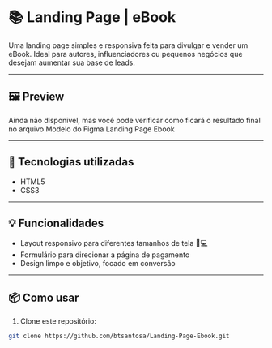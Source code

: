 # 📚 Landing Page | eBook

Uma landing page simples e responsiva feita para divulgar e vender um eBook. Ideal para autores, influenciadores ou pequenos negócios que desejam aumentar sua base de leads.

---

## 🖼️ Preview

Ainda não disponivel, mas você pode verificar como ficará o resultado final no arquivo Modelo do Figma Landing Page Ebook

---

## 🚀 Tecnologias utilizadas

- HTML5
- CSS3
---

## 💡 Funcionalidades

- Layout responsivo para diferentes tamanhos de tela 📱💻
- Formulário para direcionar a página de pagamento
- Design limpo e objetivo, focado em conversão

---

## 📦 Como usar

1. Clone este repositório:
```bash
git clone https://github.com/btsantosa/Landing-Page-Ebook.git
